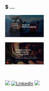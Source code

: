 ### $ ...

[<img src="https://github.com/alipsgh/ml-talks/blob/master/the-art-of-machine-learning/ad-cover/the_art_of_machine_learning.jpg" width="25%" />](https://github.com/alipsgh/ml-talks/blob/master/the-art-of-machine-learning/the_art_of_machine_learning.pdf)

[<img src="https://github.com/alipsgh/ml-talks/blob/master/data-shift-cibc-vector/ad-cover/cibc_vector_ds.jpg" width="25%" />](https://github.com/alipsgh/ml-talks/blob/master/data-shift-cibc-vector/cibc_vector_ds.pdf)

<p align="center">

<br /><br />
<img src="https://img.shields.io/github/stars/alipsgh?affiliations=OWNER%2CCOLLABORATOR&style=social"> 
<a href="https://www.linkedin.com/in/alipsgh"><img src="https://img.shields.io/badge/LinkedIn--_.svg?style=social&logo=linkedin" alt="LinkedIn"></a> 
<img src="https://img.shields.io/twitter/url?style=social&url=https://www.twitter.com/alipsgh">

<!-- [![Ali's github stats](https://github-readme-stats.vercel.app/api?username=alipsgh&count_private=true&show_icons=true&theme=algolia)](https://alipsgh.github.io/) -->

</p>

<!-- ![](https://komarev.com/ghpvc/?username=your-github-username&color=grey&style=flat-square) -->

<!--
**alipsgh/alipsgh** is a ✨ _special_ ✨ repository because its `README.md` (this file) appears on your GitHub profile.

Here are some ideas to get you started:

- 🔭 I’m currently working on ...
- 🌱 I’m currently learning ...
- 👯 I’m looking to collaborate on ...
- 🤔 I’m looking for help with ...
- 💬 Ask me about ...
- 📫 How to reach me: ...
- 😄 Pronouns: ...
- ⚡ Fun fact: ...
-->
